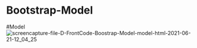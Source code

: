 # Bootstrap-Model
#Model 
![screencapture-file-D-FrontCode-Boostrap-Model-model-html-2021-06-21-12_04_25](https://user-images.githubusercontent.com/83724436/122717172-df611980-d288-11eb-8c76-3788d1c1e2fa.png)

